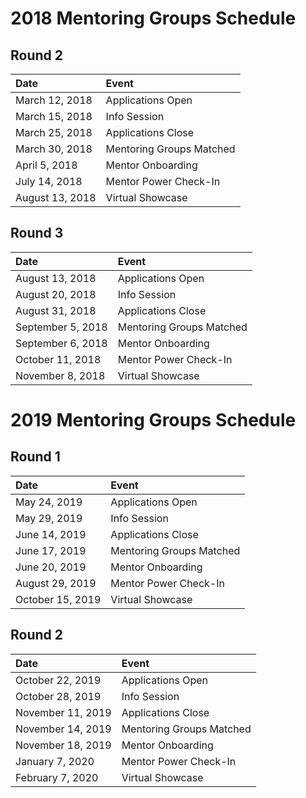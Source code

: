 # 2018 Mentoring Groups Schedule
## Round 2
|Date   |Event   |
|:---|:---|
|March 12, 2018   | Applications Open
|March 15, 2018   | Info Session
|March 25, 2018   | Applications Close
|March 30, 2018   | Mentoring Groups Matched
|April 5, 2018   | Mentor Onboarding
|July 14, 2018   | Mentor Power Check-In
|August 13, 2018   | Virtual Showcase

## Round 3
|Date   |Event   |
|:---|:---|
|August 13, 2018   | Applications Open
|August 20, 2018   | Info Session
|August 31, 2018   | Applications Close
|September 5, 2018   | Mentoring Groups Matched
|September 6, 2018   | Mentor Onboarding
|October 11, 2018   | Mentor Power Check-In
|November 8, 2018   | Virtual Showcase

# 2019 Mentoring Groups Schedule
## Round 1
|Date   | Event   |
|:---|:---|
|May 24, 2019   | Applications Open
|May 29, 2019   | Info Session
|June 14, 2019   | Applications Close
|June 17, 2019   | Mentoring Groups Matched
|June 20, 2019   | Mentor Onboarding
|August 29, 2019   | Mentor Power Check-In
|October 15, 2019   | Virtual Showcase

## Round 2
|Date   |Event   |
|:---|:---|
|October 22, 2019   | Applications Open
|October 28, 2019   | Info Session
|November 11, 2019   | Applications Close
|November 14, 2019   | Mentoring Groups Matched
|November 18, 2019   | Mentor Onboarding
|January 7, 2020   | Mentor Power Check-In
|February 7, 2020   | Virtual Showcase
